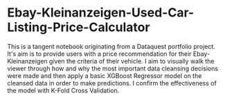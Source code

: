 # Ebay-Kleinanzeigen-Used-Car-Listing-Price-Calculator
This is a tangent notebook originating from a Dataquest portfolio project. It's aim is to provide users with a price recommendation for their  Ebay-Kleinanzeigen given the criteria of their vehicle. 
I aim to visually walk the viewer through how and why the most important data cleansing decisions were made and then apply a basic XGBoost Regressor model on the cleansed data in order to make predictions. I confirm the effectiveness of the model with K-Fold Cross Validation. 
